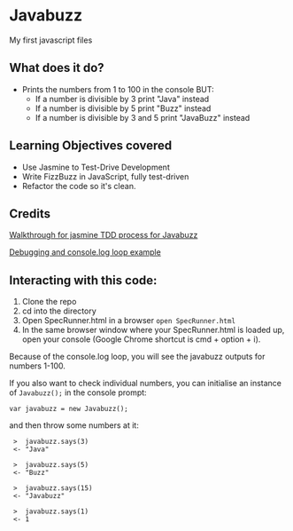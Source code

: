 # Javabuzz
My first javascript files

## What does it do?
- Prints the numbers from 1 to 100 in the console BUT:
    - If a number is divisible by 3 print "Java" instead
    - If a number is divisible by 5 print "Buzz" instead
    - If a number is divisible by 3 and 5 print "JavaBuzz" instead

## Learning Objectives covered
- Use Jasmine to Test-Drive Development
- Write FizzBuzz in JavaScript, fully test-driven
- Refactor the code so it's clean.

## Credits
[Walkthrough for jasmine TDD process for Javabuzz](https://github.com/makersacademy/course/blob/master/pills/javascript&JasminePill.md)

[Debugging and console.log loop example](https://github.com/makersacademy/skills-workshops/tree/master/javascript_fundamentals/following_the_flow_and_getting_visibility_in_javascript_es6)

## Interacting with this code:
1. Clone the repo 
2. cd into the directory
3. Open SpecRunner.html in a browser `open SpecRunner.html`
4. In the same browser window where your SpecRunner.html is loaded up, open your console (Google Chrome shortcut is cmd + option + i). 
  
  Because of the console.log loop, you will see the javabuzz outputs for numbers 1-100. 
  
  If you also want to check individual numbers, you can initialise an instance of `Javabuzz();`  in the console prompt:

   `var javabuzz = new Javabuzz();`  


   and then throw some numbers at it:

   ```
    >  javabuzz.says(3)
    <- "Java"

    >  javabuzz.says(5)
    <- "Buzz"

    >  javabuzz.says(15)
    <- "Javabuzz"

    >  javabuzz.says(1)
    <- 1
   ```

